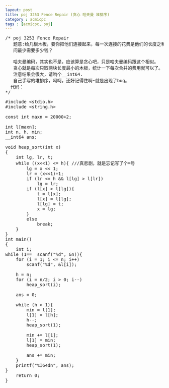 ```yaml
---
layout: post
title: poj 3253 Fence Repair (贪心 哈夫曼 堆排序)
category : acmicpc
tags : [acmicpc, poj]
---
```


<pre>/* poj 3253 Fence Repair    
   题意:给几根木板，要你把他们连接起来，每一次连接的花费是他们的长度之和。    
   问最少需要多少钱？    
    
   哈夫曼编码，其实也不是，应该算是贪心吧，只是哈夫曼编码跟这个相似。    
   贪心就是每次只取两块长度最小的木板，统计一下每次合并的费用就可以了。    
   注意结果会很大，请哟个__int64.    
   自己手写的堆排序，呵呵，还好记得住啊~就是出现了bug。    
  代码：    
*/</pre>    
<!--more-->    
<pre>#include &lt;stdio.h&gt;    
#include &lt;string.h&gt;    
    
const int maxn = 20000+2;    
    
int l[maxn];    
int n, h, min;    
__int64 ans;    
    
void heap_sort(int x)    
{    
    int lg, lr, t;    
    while ((x&lt;&lt;1) &lt;= h){ ///真悲剧，就是忘记写了个=号    
        lg = x &lt;&lt; 1;    
        lr = (x&lt;&lt;1)+1;    
        if (lr &lt;= h &amp;&amp; l[lg] &gt; l[lr])    
            lg = lr;    
        if (l[x] &gt; l[lg]){    
            t = l[x];    
            l[x] = l[lg];    
            l[lg] = t;    
            x = lg;    
        }    
        else    
            break;    
    }    
}    
int main()    
{    
    int i;    
while (1==  scanf("%d", &amp;n)){    
    for (i = 1; i &lt;= n; i++)    
        scanf("%d", &amp;l[i]);    
    
    h = n;    
    for (i = n/2; i &gt; 0; i--)    
        heap_sort(i);    
    
    ans = 0;    
    
    while (h &gt; 1){    
        min = l[1];    
        l[1] = l[h];    
        h--;    
        heap_sort(1);    
    
        min += l[1];    
        l[1] = min;    
        heap_sort(1);    
    
        ans += min;    
    }    
    printf("%I64dn", ans);    
}    
    return 0;    
}</pre>